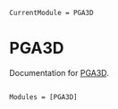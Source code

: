 ```@meta
CurrentModule = PGA3D
```

# PGA3D

Documentation for [PGA3D](https://github.com/zoemcc/PGA3D.jl).

```@index
```

```@autodocs
Modules = [PGA3D]
```
